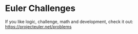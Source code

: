 Euler Challenges
================

If you like logic, challenge, math and development, check it out: https://projecteuler.net/problems
